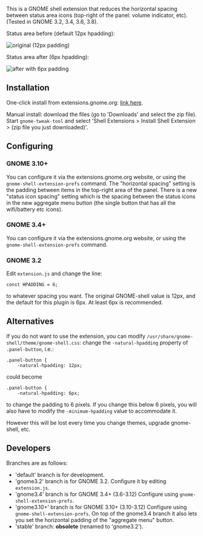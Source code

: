 This is a GNOME shell extension that reduces the horizontal spacing between status area icons (top-right of the panel: volume indicator, etc). (Tested in GNOME 3.2, 3.4, 3.6, 3.8).

Status area before (default 12px hpadding):

![original (12px padding)](https://bytebucket.org/mathematicalcoffee/status-area-horizontal-spacing-gnome-shell-extension/raw/default/status_area_original.png)

Status area after (6px hpadding):

![after with 6px padding](https://bytebucket.org/mathematicalcoffee/status-area-horizontal-spacing-gnome-shell-extension/raw/default/status_area_6px.png)

## Installation
One-click install from extensions.gnome.org: [link here](https://extensions.gnome.org/extension/355/status-area-horizontal-spacing/).

Manual install: download the files (go to 'Downloads' and select the zip file).
Start `gnome-tweak-tool` and select 'Shell Extensions > Install Shell Extension > (zip file you just downloaded)'. 

## Configuring

### GNOME 3.10+
You can configure it via the extensions.gnome.org website, or using the `gnome-shell-extension-prefs` command.
The "horizontal spacing" setting is the padding between items in the top-right area of the panel.
There is a new "status icon spacing" setting which is the spacing between the status icons in the new aggregate menu button (the single button that has all the wifi/battery etc icons).

### GNOME 3.4+
You can configure it via the extensions.gnome.org website, or using the `gnome-shell-extension-prefs` command.

### GNOME 3.2
Edit `extension.js` and change the line:

    const HPADDING = 6;

to whatever spacing you want. The original GNOME-shell value is 12px, and the default for this plugin is 6px.
At least 6px is recommended.

## Alternatives
If you do not want to use the extension, you can modify `/usr/share/gnome-shell/theme/gnome-shell.css`: change the `-natural-hpadding` property of `.panel-button`, i.e.:

    .panel-button {
        -natural-hpadding: 12px;

could become

    .panel-button {
        -natural-hpadding: 6px;

to change the padding to 6 pixels. If you change this below 6 pixels, you will also have to modify the `-minimum-hpadding` value to accommodate it.

However this will be lost every time you change themes, upgrade gnome-shell, etc.

## Developers

Branches are as follows:

* 'default' branch is for development.
* 'gnome3.2' branch is for GNOME 3.2. Configure it by editing `extension.js`.
* 'gnome3.4' branch is for GNOME 3.4+ (3.6-3.12) Configure using `gnome-shell-extension-prefs`.
* 'gnome3.10+' branch is for GNOME 3.10+ (3.10-3.12) Configure using `gnome-shell-extension-prefs`. On top of the gnome3.4 branch it also lets you set the horizontal padding of the "aggregate menu" button.
* 'stable' branch: **obsolete** (renamed to 'gnome3.2').

